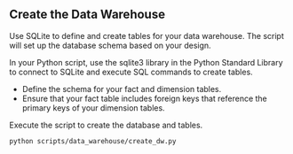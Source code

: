 ## Create the Data Warehouse

Use SQLite to define and create tables for your data warehouse. The script will set up the database schema based on your design.

In your Python script, use the sqlite3 library in the Python Standard Library to connect to SQLite and execute SQL commands to create tables.

- Define the schema for your fact and dimension tables.
- Ensure that your fact table includes foreign keys that reference the primary keys of your dimension tables.

Execute the script to create the database and tables.

```shell
python scripts/data_warehouse/create_dw.py
```
